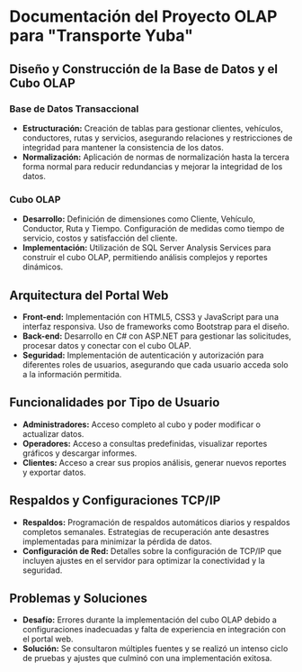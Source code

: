 # Documentación del Proyecto OLAP para "Transporte Yuba"

## Diseño y Construcción de la Base de Datos y el Cubo OLAP
### Base de Datos Transaccional
- **Estructuración:** Creación de tablas para gestionar clientes, vehículos, conductores, rutas y servicios, asegurando relaciones y restricciones de integridad para mantener la consistencia de los datos.
- **Normalización:** Aplicación de normas de normalización hasta la tercera forma normal para reducir redundancias y mejorar la integridad de los datos.

### Cubo OLAP
- **Desarrollo:** Definición de dimensiones como Cliente, Vehículo, Conductor, Ruta y Tiempo. Configuración de medidas como tiempo de servicio, costos y satisfacción del cliente.
- **Implementación:** Utilización de SQL Server Analysis Services para construir el cubo OLAP, permitiendo análisis complejos y reportes dinámicos.

## Arquitectura del Portal Web
- **Front-end:** Implementación con HTML5, CSS3 y JavaScript para una interfaz responsiva. Uso de frameworks como Bootstrap para el diseño.
- **Back-end:** Desarrollo en C# con ASP.NET para gestionar las solicitudes, procesar datos y conectar con el cubo OLAP.
- **Seguridad:** Implementación de autenticación y autorización para diferentes roles de usuarios, asegurando que cada usuario acceda solo a la información permitida.

## Funcionalidades por Tipo de Usuario
- **Administradores:** Acceso completo al cubo y poder modificar o actualizar datos.
- **Operadores:** Acceso a consultas predefinidas, visualizar reportes gráficos y descargar informes.
- **Clientes:** Acceso a crear sus propios análisis, generar nuevos reportes y exportar datos.

## Respaldos y Configuraciones TCP/IP
- **Respaldos:** Programación de respaldos automáticos diarios y respaldos completos semanales. Estrategias de recuperación ante desastres implementadas para minimizar la pérdida de datos.
- **Configuración de Red:** Detalles sobre la configuración de TCP/IP que incluyen ajustes en el servidor para optimizar la conectividad y la seguridad.

## Problemas y Soluciones
- **Desafío:** Errores durante la implementación del cubo OLAP debido a configuraciones inadecuadas y falta de experiencia en integración con el portal web.
- **Solución:** Se consultaron múltiples fuentes y se realizó un intenso ciclo de pruebas y ajustes que culminó con una implementación exitosa.
